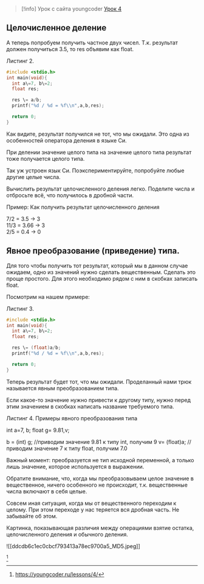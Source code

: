 >[!info]
>Урок с сайта youngcoder
>[Урок 4](https://youngcoder.ru/lessons/4/)

## Целочисленное деление

 А теперь попробуем получить частное двух чисел. Т.к. результат должен получиться 3.5, то res объявим как float.

Листинг 2.
```C
#include <stdio.h>
int main(void){
  int a\=7, b\=2;
  float res;

  res \= a/b;
  printf("%d / %d = %f\\n",a,b,res);

  return 0;
}
```

Как видите, результат получился не тот, что мы ожидали. Это одна из особенностей оператора деления в языке Си.



При делении значение целого типа на значение целого типа результат тоже получается целого типа.

Так уж устроен язык Си. Поэкспериментируйте, попробуйте любые другие целые числа.

Вычислить результат целочисленного деления легко. Поделите числа и отбросьте всё, что получилось в дробной части.

Пример: Как получить результат целочисленного деления

7/2 = 3.5 → 3  
11/3 = 3.66 → 3  
2/5 = 0.4 → 0  

## Явное преобразование (приведение) типа.

Для того чтобы получить тот результат, который мы в данном случае ожидаем, одно из значений нужно сделать вещественным. Сделать это проще простого. Для этого необходимо рядом с ним в скобках записать float.

Посмотрим на нашем примере:

Листинг 3.
```C
#include <stdio.h>
int main(void){
  int a\=7, b\=2;
  float res;

  res \= (float)a/b;
  printf("%d / %d = %f\\n",a,b,res);

  return 0;
}
```

Теперь результат будет тот, что мы ожидали. Проделанный нами трюк называется явным преобразованием типа.

Если какое-то значение нужно привести к другому типу, нужно перед этим значением в скобках написать название требуемого типа.

Листинг 4. Примеры явного преобразования типа

int a\=7, b;
float g\= 9.81,v;

b \= (int) g; //приводим значение 9.81 к типу int, получим 9
v\= (float)a; // приводим значение 7 к типу float, получим 7.0

Важный момент: преобразуется не тип исходной переменной, а только лишь значение, которое используется в выражении.

Обратите внимание, что, когда мы преобразовываем целое значение в вещественное, ничего особенного не происходит, т.к. вещественные числа включают в себя целые.

Совсем иная ситуация, когда мы от вещественного переходим к целому. При этом переходе у нас теряется вся дробная часть. Не забывайте об этом.

Картинка, показывающая различия между операциями взятие остатка, целочисленного деления и обычного деления.


![[ddcdb6c1ec0cbcf793413a78ec9700a5_MD5.jpeg]]


[^1] 

 [^1]: https://youngcoder.ru/lessons/4/  
